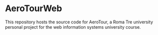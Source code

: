# AeroTourWeb
This repository hosts the source code for AeroTour, a Roma Tre university personal project for the web information systems university course.

